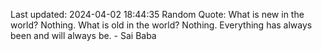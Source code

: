 Last updated: 2024-04-02 18:44:35
Random Quote: What is new in the world? Nothing. What is old in the world? Nothing. Everything has always been and will always be. - Sai Baba